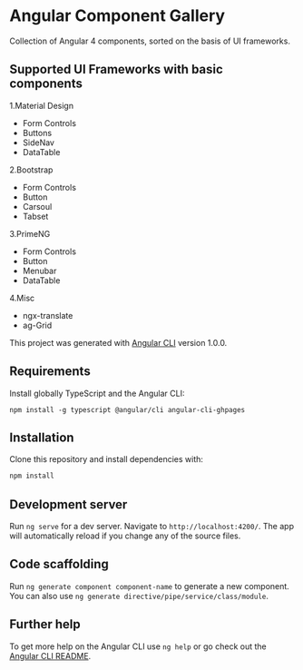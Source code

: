 # Angular Component Gallery

Collection of Angular 4 components, sorted on the basis of UI frameworks.

## Supported UI Frameworks with basic components

1.Material Design
  - Form Controls
  - Buttons
  - SideNav
  - DataTable

2.Bootstrap
  - Form Controls
  - Button
  - Carsoul
  - Tabset

3.PrimeNG
  - Form Controls
  - Button
  - Menubar
  - DataTable

4.Misc
  - ngx-translate
  - ag-Grid

This project was generated with [Angular CLI](https://github.com/angular/angular-cli) version 1.0.0.

## Requirements

Install globally TypeScript and the Angular CLI:

```
npm install -g typescript @angular/cli angular-cli-ghpages
```

## Installation

Clone this repository and install dependencies with:

```bash
npm install
```

## Development server

Run `ng serve` for a dev server. Navigate to `http://localhost:4200/`. The app will automatically reload if you change any of the source files.

## Code scaffolding

Run `ng generate component component-name` to generate a new component. You can also use `ng generate directive/pipe/service/class/module`.

## Further help

To get more help on the Angular CLI use `ng help` or go check out the [Angular CLI README](https://github.com/angular/angular-cli/blob/master/README.md).
